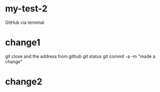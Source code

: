 # my-test-2
GitHub via terminal
# change1 

git close and the address from github
git status 
git commit -a -m "made a change" 

# change2